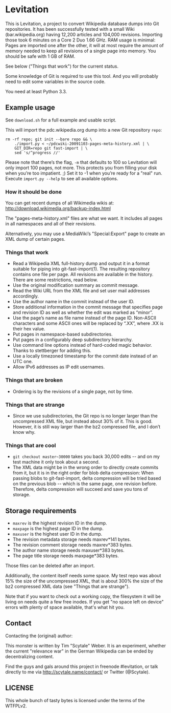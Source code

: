 # Levitation 

This is Levitation, a project to convert Wikipedia database dumps into Git
repositories. It has been successfully tested with a small Wiki
(bar.wikipedia.org) having 12,200 articles and 104,000 revisions. Importing
those took 6 minutes on a Core 2 Duo 1.66 GHz. RAM usage is minimal: Pages are
imported one after the other, it will at most require the amount of memory
needed to keep all revisions of a single page into memory. You should be safe
with 1 GB of RAM.

See below ("Things that work") for the current status.

Some knowledge of Git is required to use this tool. And you will probably need
to edit some variables in the source code.

You need at least Python 3.3.

## Example usage

See `download.sh` for a full example and usable script.

This will import the pdc.wikipedia.org dump into a new Git repository `repo`:

    rm -rf repo; git init --bare repo && \
        ./import.py < ~/pdcwiki-20091103-pages-meta-history.xml | \
        GIT_DIR=repo git fast-import | \
        sed 's/^progress //'

Please note that there’s the flag, `-m` that defaults to 100 so Levitation will
only import 100 pages, not more. This protects you from filling your disk when
you’re too impatient. ;) Set it to -1 when you’re ready for a "real" run.
Execute `import.py --help` to see all available options.

### How it should be done

You can get recent dumps of all Wikimedia wikis at:
http://download.wikimedia.org/backup-index.html

The "pages-meta-history.xml" files are what we want. It includes all pages
in all namespaces and all of their revisions.

Alternatively, you may use a MediaWiki’s "Special:Export" page to create an XML
dump of certain pages.

### Things that work

- Read a Wikipedia XML full-history dump and output it in a format suitable for
  piping into git-fast-import(1). The resulting repository contains one file
  per page. All revisions are available in the history. There are some
  restrictions, read below.
- Use the original modification summary as commit message.
- Read the Wiki URL from the XML file and set user mail addresses accordingly.
- Use the author name in the commit instead of the user ID.
- Store additional information in the commit message that specifies page and
  revision ID as well as whether the edit was marked as “minor”.
- Use the page’s name as file name instead of the page ID. Non-ASCII characters
  and some ASCII ones will be replaced by “.XX”, where .XX is their hex value.
- Put pages in namespace-based subdirectories.
- Put pages in a configurably deep subdirectory hierarchy.
- Use command line options instead of hard-coded magic behavior. Thanks to
  stettberger for adding this.
- Use a locally timezoned timestamp for the commit date instead of an UTC one.
- Allow IPv6 addresses as IP edit usernames. 

### Things that are broken

- Ordering is by the revisions of a single page, not by time.

### Things that are strange

- Since we use subdirectories, the Git repo is no longer larger than the
  uncompressed XML file, but instead about 30% of it. This is good. However, it
  is still way larger than the bz2 compressed file, and I don’t know why.

### Things that are cool

- `git checkout master~30000` takes you back 30,000 edits -- and on my
  test machine it only took about a second.
- The XML data might be in the wrong order to directly create commits from it,
  but it is in the right order for blob delta compression: When passing blobs
  to git-fast-import, delta compression will be tried based on the previous
  blob -- which is the same page, one revision before. Therefore, delta
  compression will succeed and save you tons of storage.

## Storage requirements

- `maxrev` is the highest revision ID in the dump.
- `maxpage` is the highest page ID in the dump.
- `maxuser` is the highest user ID in the dump.
- The revision metadata storage needs maxrev*141 bytes.
- The revision comment storage needs maxrev*383 bytes.
- The author name storage needs maxuser*383 bytes.
- The page title storage needs maxpage*383 bytes.

Those files can be deleted after an import.

Additionally, the content itself needs some space. My test repo was about 15%
the size of the uncompressed XML, that is about 300% the size of the bz2
compressed XML data (see "Things that are strange").

Note that if you want to check out a working copy, the filesystem it will be
living on needs quite a few free inodes. If you get "no space left on device"
errors with plenty of space available, that's what hit you.

## Contact

Contacting the (original) author:

This monster is written by Tim "Scytale" Weber. It is an experiment, whether the
current "relevance war" in the German Wikipedia can be ended by decentralizing
content.

Find the guys and gals around this project in freenode #levitation, or talk
directly to me via http://scytale.name/contact/ or Twitter (@Scytale).

## LICENSE

This whole bunch of tasty bytes is licensed under the terms of the WTFPLv2.
